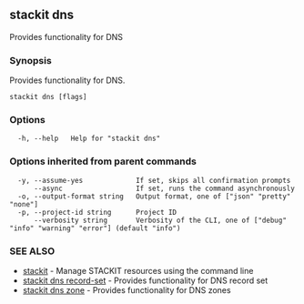 ## stackit dns

Provides functionality for DNS

### Synopsis

Provides functionality for DNS.

```
stackit dns [flags]
```

### Options

```
  -h, --help   Help for "stackit dns"
```

### Options inherited from parent commands

```
  -y, --assume-yes             If set, skips all confirmation prompts
      --async                  If set, runs the command asynchronously
  -o, --output-format string   Output format, one of ["json" "pretty" "none"]
  -p, --project-id string      Project ID
      --verbosity string       Verbosity of the CLI, one of ["debug" "info" "warning" "error"] (default "info")
```

### SEE ALSO

* [stackit](./stackit.md)	 - Manage STACKIT resources using the command line
* [stackit dns record-set](./stackit_dns_record-set.md)	 - Provides functionality for DNS record set
* [stackit dns zone](./stackit_dns_zone.md)	 - Provides functionality for DNS zones

